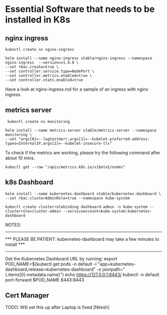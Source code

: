 # Essential Software that needs to be installed in K8s

## nginx ingress

```kubectl create ns nginx-ingress```
```
helm install --name nginx-ingress stable/nginx-ingress --namespace nginx-ingress  --version=v1.4.0 \
--set rbac.create=true \
--set controller.service.type=NodePort \
--set controller.metrics.enabled=true \
--set controller.stats.enabled=true 
```

Have a look at nginx-ingress.md for a sample of an ingress with nginx ingress.

## metrics server


``` kubectl create ns monitoring```
```
helm install --name metrics-server stable/metrics-server --namespace monitoring \
--set "args[0]=--logtostderr,args[1]=--kubelet-preferred-address-types=InternalIP,args[2]=--kubelet-insecure-tls" 
```

To check if the metrics are working, please try the following command after about 10 mins.

 ```kubectl get --raw "/apis/metrics.k8s.io/v1beta1/nodes"```

## k8s Dashboard

```
helm install --name kubernetes-dashboard stable/kubernetes-dashboard \
--set rbac.clusterAdminRole=true --namespace kube-system
```

```
kubectl create clusterrolebinding dashboard-admin -n kube-system --clusterrole=cluster-admin --serviceaccount=kube-system:kubernetes-dashboard 
```

NOTES:
*********************************************************************************
*** PLEASE BE PATIENT: kubernetes-dashboard may take a few minutes to install ***
*********************************************************************************

Get the Kubernetes Dashboard URL by running:
  export POD_NAME=$(kubectl get pods -n default -l "app=kubernetes-dashboard,release=kubernetes-dashboard" -o jsonpath="{.items[0].metadata.name}")
  echo https://127.0.0.1:8443/
  kubectl -n default port-forward $POD_NAME 8443:8443

## Cert Manager

TODO: Will set this up after Laptop is fixed [Nilesh]